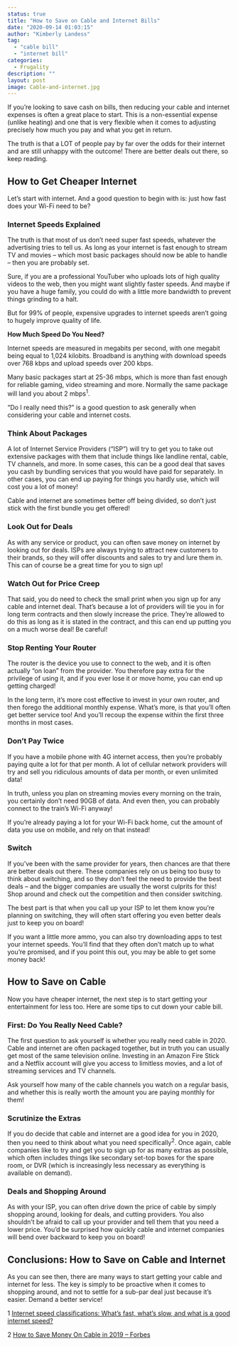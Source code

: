 ```yaml
---
status: true
title: "How to Save on Cable and Internet Bills"
date: "2020-09-14 01:03:15"
author: "Kimberly Landess"
tag:
  - "cable bill"
  - "internet bill"
categories:
  - Frugality
description: ""
layout: post
image: Cable-and-internet.jpg
---
```


If you’re looking to save cash on bills, then reducing your cable and internet expenses is often a great place to start. This is a non-essential expense (unlike heating) and one that is very flexible when it comes to adjusting precisely how much you pay and what you get in return.

The truth is that a LOT of people pay by far over the odds for their internet and are still unhappy with the outcome! There are better deals out there, so keep reading.

## How to Get Cheaper Internet

Let’s start with internet. And a good question to begin with is: just how fast does your Wi-Fi need to be?

### Internet Speeds Explained

The truth is that most of us don’t need super fast speeds, whatever the advertising tries to tell us. As long as your internet is fast enough to stream TV and movies – which most basic packages should now be able to handle – then you are probably set.

Sure, if you are a professional YouTuber who uploads lots of high quality videos to the web, then you might want slightly faster speeds. And maybe if you have a huge family, you could do with a little more bandwidth to prevent things grinding to a halt.

But for 99% of people, expensive upgrades to internet speeds aren’t going to hugely improve quality of life.

**How Much Speed Do You Need?**

Internet speeds are measured in megabits per second, with one megabit being equal to 1,024 kilobits. Broadband is anything with download speeds over 768 kbps and upload speeds over 200 kbps.

Many basic packages start at 25-36 mbps, which is more than fast enough for reliable gaming, video streaming and more. Normally the same package will land you about 2 mbps<sup>1</sup>.

“Do I really need this?” is a good question to ask generally when considering your cable and internet costs.

### Think About Packages

A lot of Internet Service Providers (“ISP”) will try to get you to take out extensive packages with them that include things like landline rental, cable, TV channels, and more. In some cases, this can be a good deal that saves you cash by bundling services that you would have paid for separately. In other cases, you can end up paying for things you hardly use, which will cost you a lot of money!

Cable and internet are sometimes better off being divided, so don’t just stick with the first bundle you get offered!

### Look Out for Deals

As with any service or product, you can often save money on internet by looking out for deals. ISPs are always trying to attract new customers to their brands, so they will offer discounts and sales to try and lure them in. This can of course be a great time for you to sign up!

### Watch Out for Price Creep

That said, you do need to check the small print when you sign up for any cable and internet deal. That’s because a lot of providers will tie you in for long term contracts and then slowly increase the price. They’re allowed to do this as long as it is stated in the contract, and this can end up putting you on a much worse deal! Be careful!

### Stop Renting Your Router

The router is the device you use to connect to the web, and it is often actually “on loan” from the provider. You therefore pay extra for the privilege of using it, and if you ever lose it or move home, you can end up getting charged!

In the long term, it’s more cost effective to invest in your own router, and then forego the additional monthly expense. What’s more, is that you’ll often get better service too! And you’ll recoup the expense within the first three months in most cases.

### Don’t Pay Twice

If you have a mobile phone with 4G internet access, then you’re probably paying quite a lot for that per month. A lot of cellular network providers will try and sell you ridiculous amounts of data per month, or even unlimited data!

In truth, unless you plan on streaming movies every morning on the train, you certainly don’t need 90GB of data. And even then, you can probably connect to the train’s Wi-Fi anyway!

If you’re already paying a lot for your Wi-Fi back home, cut the amount of data you use on mobile, and rely on that instead!

### Switch

If you’ve been with the same provider for years, then chances are that there are better deals out there. These companies rely on us being too busy to think about switching, and so they don’t feel the need to provide the best deals – and the bigger companies are usually the worst culprits for this! Shop around and check out the competition and then consider switching.

The best part is that when you call up your ISP to let them know you’re planning on switching, they will often start offering you even better deals just to keep you on board!

If you want a little more ammo, you can also try downloading apps to test your internet speeds. You’ll find that they often don’t match up to what you’re promised, and if you point this out, you may be able to get some money back!

## How to Save on Cable

Now you have cheaper internet, the next step is to start getting your entertainment for less too. Here are some tips to cut down your cable bill.

### First: Do You Really Need Cable?

The first question to ask yourself is whether you really need cable in 2020. Cable and internet are often packaged together, but in truth you can usually get most of the same television online. Investing in an Amazon Fire Stick and a Netflix account will give you access to limitless movies, and a lot of streaming services and TV channels.

Ask yourself how many of the cable channels you watch on a regular basis, and whether this is really worth the amount you are paying monthly for them!

### Scrutinize the Extras

If you do decide that cable and internet are a good idea for you in 2020, then you need to think about what you need specifically<sup>2</sup>. Once again, cable companies like to try and get you to sign up for as many extras as possible, which often includes things like secondary set-top boxes for the spare room, or DVR (which is increasingly less necessary as everything is available on demand).

### Deals and Shopping Around

As with your ISP, you can often drive down the price of cable by simply shopping around, looking for deals, and cutting providers. You also shouldn’t be afraid to call up your provider and tell them that you need a lower price. You’d be surprised how quickly cable and internet companies will bend over backward to keep you on board!

## Conclusions: How to Save on Cable and Internet

As you can see then, there are many ways to start getting your cable and internet for less. The key is simply to be proactive when it comes to shopping around, and not to settle for a sub-par deal just because it’s easier. Demand a better service!

1 [Internet speed classifications: What’s fast, what’s slow, and what is a good internet speed?](https://www.allconnect.com/blog/internet-speed-classifications-what-is-fast-internet)

2 [How to Save Money On Cable in 2019 – Forbes](https://www.forbes.com/sites/chrisbrantner/2019/02/28/how-to-save-money-on-cable-in-2019/#e53709f63871)
